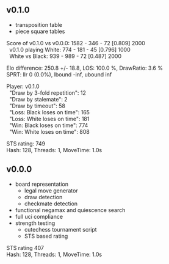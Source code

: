 ## v0.1.0
- transposition table
- piece square tables

Score of v0.1.0 vs v0.0.0: 1582 - 346 - 72  [0.809] 2000 \
&nbsp; v0.1.0 playing White: 774 - 181 - 45  [0.796] 1000 \
&nbsp; White vs Black: 939 - 989 - 72  [0.487] 2000

Elo difference: 250.8 +/- 18.8, LOS: 100.0 %, DrawRatio: 3.6 % \
SPRT: llr 0 (0.0%), lbound -inf, ubound inf

Player: v0.1.0 \
&nbsp; "Draw by 3-fold repetition": 12 \
&nbsp; "Draw by stalemate": 2 \
&nbsp; "Draw by timeout": 58 \
&nbsp; "Loss: Black loses on time": 165 \
&nbsp; "Loss: White loses on time": 181 \
&nbsp; "Win: Black loses on time": 774 \
&nbsp; "Win: White loses on time": 808

STS rating: 749 \
Hash: 128, Threads: 1, MoveTime: 1.0s

## v0.0.0
- board representation
  - legal move generator
  - draw detection
  - checkmate detection
- functional negamax and quiescence search
- full uci compliance
- strength testing
  - cutechess tournament script
  - STS based rating

STS rating 407 \
Hash: 128, Threads: 1, MoveTime: 1.0s
